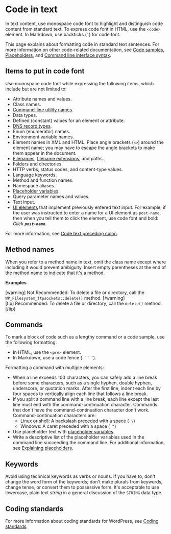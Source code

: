 # Code in text

In text content, use monospace code font to highlight and distinguish code content from standard text. To express code font in HTML, use the `<code>` element. In Markdown, use backticks (``` ` ```) for code font.

This page explains about formatting code in standard text sentences. For more information on other code-related documentation, see [Code samples](), [Placeholders](), and [Command line interface syntax]().

## Items to put in code font

Use monospace code font while expressing the following items, which include but are not limited to:
-  Attribute names and values.
- Class names.
- [Command-line utility names]().
- Data types.
- Defined (constant) values for an element or attribute.
- [DNS record types](https://wikipedia.org/wiki/List_of_DNS_record_types).
- Enum (enumerator) names.
- Environment variable names.
- Element names in XML and HTML. Place angle brackets (`<>`) around the element name; you may have to escape the angle brackets to make them appear in the document.
- [Filenames](), [filename extensions](), and paths.
- Folders and directories.
- HTTP verbs, status codes, and content-type values.
- Language keywords.
- Method and function names.
- Namespace aliases.
- [Placeholder variables]().
- Query parameter names and values.
- Text input.
- [UI elements]() that implement previously entered text input. For example, if the user was instructed to enter a name for a UI element as `post-name`, then when you tell them to click the element, use code font and bold: *Click __`post-name`__*.

For more information, see [Code text preceding colon]().

## Method names

When you refer to a method name in text, omit the class name except where including it would prevent ambiguity. Insert empty parentheses at the end of the method name to indicate that it's a method.

**Examples**  

[warning] Not Recommended: To delete a file or directory, call the `WP_Filesystem_ftpsockets::delete()` method. [/warning]  
[tip] Recommended: To delete a file or directory, call the `delete()` method. [/tip]  

## Commands

To mark a block of code such as a lengthy command or a code sample, use the following formatting:
- In HTML, use the `<pre>` element.
- In Markdown, use a code fence (` ``` ``).

Formatting a command with multiple elements:
- When a line exceeds 100 characters, you can safely add a line break before some characters, such as a single hyphen, double hyphen, underscore, or quotation marks. After the first line, indent each line by four spaces to vertically align each line that follows a line break.
- If you split a command line with a line break, each line except the last line must end with the command-continuation character. Commands that don't have the command-continuation character don't work. Command-continuation characters are:
  - Linux or shell: A backslash preceded with a space (` \`)
  - Windows: A caret preceded with a space (` ^`)
- Use placeholder text with [placeholder variables]().
- Write a descriptive list of the placeholder variables used in the command line succeeding the command line. For additional information, see [Explaining placeholders]().

## Keywords

Avoid using technical keywords as verbs or nouns. If you have to, don't change the word form of the keywords; don't make plurals from keywords, change tense, or convert them to possessive form. It's acceptable to use lowercase, plain text *string* in a general discussion of the `STRING` data type.

## Coding standards

For more information about coding standards for WordPress, see [Coding standards]().
